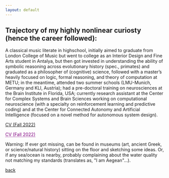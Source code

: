 ```yaml
---
layout: default
---
```




## Trajectory of my highly nonlinear curiosty (hence the career followed):

A classical music literate in highschool, initially aimed to graduate from London College of Music but went to college as an Interior Design and Fine Arts student in Antalya, but then got invested in understanding the ability of symbolic reasoning across evolutionary history (spec., primates) and graduated as a philosopher of (cognitive) science, followed with a master’s heavily focused on logic, formal reasoning, and theory of computation at METU; in the meantime, attended two summer schools (LMU-Munich, Germany and KLI, Austria); had a pre-doctoral training on neurosciences at the Brain Institute in Florida, USA; currently research assistant at the Center for Complex Systems and Brain Sciences working on computational neuroscience (with a specialty on reinforcement learning and predictive coding) and at the Center for Connected Autonomy and Artificial Intelligence (focused on a novel method for autonomous system design).



[CV (Fall 2022)](../index.md)

<a href="../index.md" style="color: purple; text-decoration: underline;text-decoration-style: dotted;">CV (Fall 2022)</a>



Warning: If ever got missing, can be found in museums (art, ancient Greek, or science/natural history) sitting on the floor and sketching some ideas. Or, if any sea/ocean is nearby, probably complaining about the water quality not matching my standards (translates as, "I am Aegean"...).

[back](../index.md)
